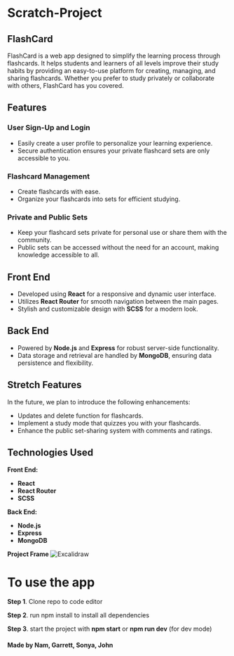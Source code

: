 # Scratch-Project


## FlashCard

FlashCard is a web app designed to simplify the learning process through flashcards. It helps students and learners of all levels improve their study habits by providing an easy-to-use platform for creating, managing, and sharing flashcards. Whether you prefer to study privately or collaborate with others, FlashCard has you covered.


## Features

### User Sign-Up and Login
- Easily create a user profile to personalize your learning experience.
- Secure authentication ensures your private flashcard sets are only accessible to you.

### Flashcard Management
- Create flashcards with ease.
- Organize your flashcards into sets for efficient studying.

### Private and Public Sets
- Keep your flashcard sets private for personal use or share them with the community.
- Public sets can be accessed without the need for an account, making knowledge accessible to all.


## Front End

- Developed using **React** for a responsive and dynamic user interface.
- Utilizes **React Router** for smooth navigation between the main pages.
- Stylish and customizable design with **SCSS** for a modern look.


## Back End

- Powered by **Node.js** and **Express** for robust server-side functionality.
- Data storage and retrieval are handled by **MongoDB**, ensuring data persistence and flexibility.


## Stretch Features

In the future, we plan to introduce the following enhancements:

- Updates and delete function for flashcards.
- Implement a study mode that quizzes you with your flashcards.
- Enhance the public set-sharing system with comments and ratings.

## Technologies Used

**Front End:**
- **React**
- **React Router**
- **SCSS**

**Back End:**
- **Node.js**
- **Express**
- **MongoDB**

**Project Frame**
![Excalidraw](https://github.com/GoblinSharkEnterprises/Scratch-Project/assets/77031991/a5967afc-50a0-4cfe-9f06-e130cbd23d33)


# To use the app

 **Step 1**. Clone repo to code editor

 **Step 2**. run npm install to install all dependencies

 **Step 3**. start the project with **npm start** or **npm run dev** (for dev mode)


#### Made by Nam, Garrett, Sonya, John
